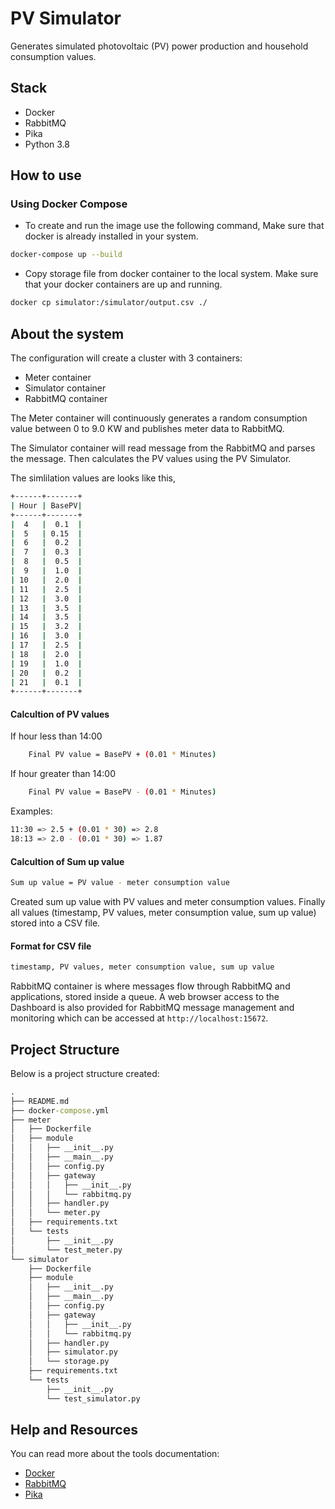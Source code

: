 # PV Simulator

Generates simulated photovoltaic (PV) power production and household consumption values.

## Stack
- Docker
- RabbitMQ
- Pika
- Python 3.8

## How to use

### Using Docker Compose
 - To create and run the image use the following command, Make sure that docker is already installed in your system.

```bash
docker-compose up --build
```

 - Copy storage file from docker container to the local system. Make sure that your docker containers are up and running.

```bash
docker cp simulator:/simulator/output.csv ./
```

## About the system

The configuration will create a cluster with 3 containers:

- Meter container
- Simulator container
- RabbitMQ container

The Meter container will continuously generates a random consumption value between 0 to 9.0 KW and publishes meter data to RabbitMQ. 

The Simulator container will read message from the RabbitMQ and parses the message. Then calculates the PV values using the PV Simulator. 

The simlilation values are looks like this,

```cmd
+------+-------+
| Hour | BasePV|
+------+-------+
|  4   |  0.1  |
|  5   | 0.15  |
|  6   |  0.2  |
|  7   |  0.3  |
|  8   |  0.5  |
|  9   |  1.0  |
| 10   |  2.0  |
| 11   |  2.5  |
| 12   |  3.0  |
| 13   |  3.5  |
| 14   |  3.5  |
| 15   |  3.2  |
| 16   |  3.0  |
| 17   |  2.5  |
| 18   |  2.0  |
| 19   |  1.0  |
| 20   |  0.2  |
| 21   |  0.1  |
+------+-------+
```

#### Calcultion of PV values

If hour less than 14:00
```bash
    Final PV value = BasePV + (0.01 * Minutes)
```
If hour greater than 14:00
```bash
    Final PV value = BasePV - (0.01 * Minutes)
```

Examples:
```bash
11:30 => 2.5 + (0.01 * 30) => 2.8
18:13 => 2.0 - (0.01 * 30) => 1.87
```

#### Calcultion of Sum up value
```bash
Sum up value = PV value - meter consumption value
```

Created sum up value with PV values and meter consumption values. Finally all values (timestamp, PV values, meter consumption value, sum up value) stored into a CSV file.

#### Format for CSV file
```bash
timestamp, PV values, meter consumption value, sum up value
```

RabbitMQ container is where messages flow through RabbitMQ and applications, stored inside a queue. A web browser access to the Dashboard is also provided for RabbitMQ message management and monitoring which can be accessed at `http://localhost:15672`.


## Project Structure
Below is a project structure created:

```cmd
.
├── README.md
├── docker-compose.yml
├── meter
│   ├── Dockerfile
│   ├── module
│   │   ├── __init__.py
│   │   ├── __main__.py
│   │   ├── config.py
│   │   ├── gateway
│   │   │   ├── __init__.py
│   │   │   └── rabbitmq.py
│   │   ├── handler.py
│   │   └── meter.py
│   ├── requirements.txt
│   └── tests
│       ├── __init__.py
│       └── test_meter.py
└── simulator
    ├── Dockerfile
    ├── module
    │   ├── __init__.py
    │   ├── __main__.py
    │   ├── config.py
    │   ├── gateway
    │   │   ├── __init__.py
    │   │   └── rabbitmq.py
    │   ├── handler.py
    │   ├── simulator.py
    │   └── storage.py
    ├── requirements.txt
    └── tests
        ├── __init__.py
        └── test_simulator.py
```

## Help and Resources
You can read more about the tools documentation:

- [Docker](https://docs.docker.com/get-started/overview/)
- [RabbitMQ](https://www.rabbitmq.com)
- [Pika](https://pika.readthedocs.io/en/stable/#)